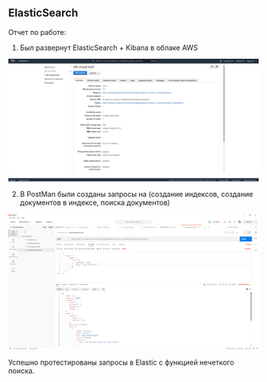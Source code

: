 ﻿## ElasticSearch

Отчет по работе:
1. Был развернут ElasticSearch + Kibana в облаке AWS

![ELK AWS](attachements/elk_aws.png)

2. В PostMan были созданы запросы на (создание индексов, создание документов в индексе, поиска документов)

![ELK AWS](attachements/elk_postman.png)

Успешно протестированы запросы в Elastic с функцией нечеткого поиска.
